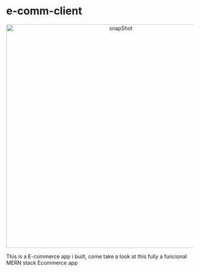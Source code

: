 # e-comm-client

<p align="center">
  <img width="600px "src="[Apex_snapshot1.pdf](https://github.com/Johnson2017-stack/e-comm-client/files/12480620/Apex_snapshot1.pdf)" alt="snapShot")
"/>


</p>


<p>This is a E-commerce app i built, come take a look at this fully a funcional MERN stack Ecommerce app</p>

